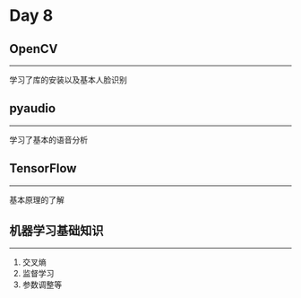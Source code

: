 # Day 8

## OpenCV

------

学习了库的安装以及基本人脸识别

## pyaudio

----

学习了基本的语音分析

## TensorFlow

----

基本原理的了解

## 机器学习基础知识

-----

1. 交叉熵
2. 监督学习
3. 参数调整等